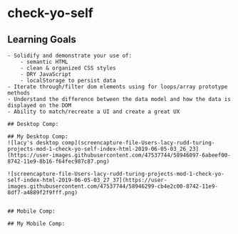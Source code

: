 # check-yo-self

## Learning Goals

    - Solidify and demonstrate your use of:
        - semantic HTML
        - clean & organized CSS styles
        - DRY JavaScript
        - localStorage to persist data
    - Iterate through/filter dom elements using for loops/array prototype methods
    - Understand the difference between the data model and how the data is displayed on the DOM
    - Ability to match/recreate a UI and create a great UX
    
    ## Desktop Comp:
    
    ## My Desktop Comp:
    ![lacy's desktop comp](screencapture-file-Users-lacy-rudd-turing-projects-mod-1-check-yo-self-index-html-2019-06-05-03_26_23](https://user-images.githubusercontent.com/47537744/58946097-6abeef00-8742-11e9-8b16-f64fec987c87.png)
    
    ![screencapture-file-Users-lacy-rudd-turing-projects-mod-1-check-yo-self-index-html-2019-06-05-03_27_37](https://user-images.githubusercontent.com/47537744/58946299-cb4e2c00-8742-11e9-8df7-a4889f2f9fff.png)

    
    ## Mobile Comp:
    
    ## My Mobile Comp:
    
    

